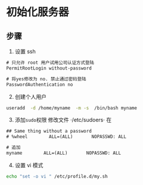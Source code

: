 # 初始化服务器

## 步骤
1. 设置 ssh

```txt
# 只允许 root 用户试用公司认证方式登陆
PermitRootLogin without-password

# 将yes修改为 no. 禁止通过密码登陆
PasswordAuthentication no

```

2. 创建个人用户
```bash
useradd  -d /home/myname  -m -s  /bin/bash myname
```

3. 添加`sudo`权限
修改文件 ·/etc/sudoers·
在
```txt
## Same thing without a password
# %wheel        ALL=(ALL)       NOPASSWD: ALL

# 追加
myname        ALL=(ALL)       NOPASSWD: ALL
```

4. 设置 vi 模式

```bash
echo "set -o vi " /etc/profile.d/my.sh
```
